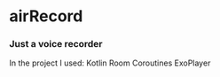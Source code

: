 # airRecord
### Just a voice recorder

In the project I used:
  Kotlin
  Room
  Coroutines
  ExoPlayer
  
